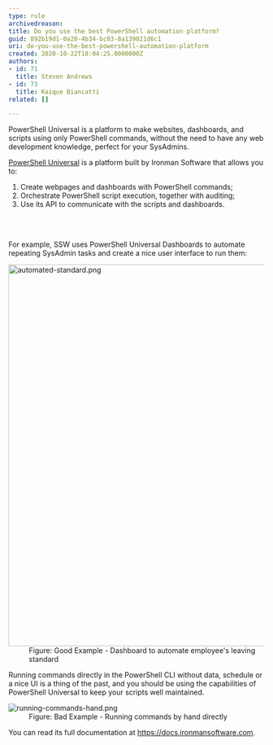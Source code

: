 ```yaml
---
type: rule
archivedreason: 
title: Do you use the best PowerShell automation platform?
guid: 892b19d1-0a20-4b34-bc03-8a139021d6c1
uri: do-you-use-the-best-powershell-automation-platform
created: 2020-10-22T18:04:25.0000000Z
authors:
- id: 71
  title: Steven Andrews
- id: 73
  title: Kaique Biancatti
related: []

---
```



<p class="ssw15-rteElement-P">PowerShell Universal is a platform to make websites, dashboards, and scripts using only PowerShell commands, without the need to have any web development knowledge, perfect for your SysAdmins.<br></p><p class="ssw15-rteElement-P"><a href="https&#58;//ironmansoftware.com/powershell-universal/">PowerShell Universal</a>&#160;is a platform built by Ironman Software that allows you to&#58;</p><ol><li>Create webpages and dashboards with PowerShell commands;</li><li>Orchestrate PowerShell script execution, together with auditing;</li><li>Use its API to communicate with the scripts and dashboards.​</li></ol>
<br><excerpt class='endintro'></excerpt><br>
<p>​For example, SSW uses PowerShell Universal Dashboards to automate repeating SysAdmin tasks and create a nice user interface to run them&#58;​<br></p><dl class="goodImage"><dt><img src="/PublishingImages/automated-standard.png" alt="automated-standard.png" style="width&#58;750px;" /></dt><dd>Figure&#58; Good Example - Dashboard to automate employee's leaving standard<br></dd></dl><p>Running commands directly in the PowerShell CLI without data, schedule or a nice UI is a thing of the past, and you should be using the capabilities of PowerShell Universal to keep your scripts well maintained.</p><dl class="badImage"><dt><img src="/PublishingImages/running-commands-hand.png" alt="running-commands-hand.png" /></dt><dd>Figure&#58; Bad Example - Running commands by hand directly</dd></dl><p>You can read its full documentation at <a href="https&#58;//docs.ironmansoftware.com/">https&#58;//docs.ironmansoftware.com</a>.<br></p>


